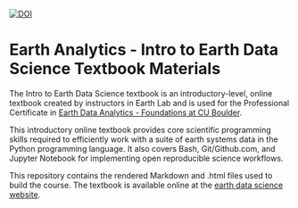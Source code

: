 [![DOI](https://zenodo.org/badge/205400714.svg)](https://zenodo.org/badge/latestdoi/205400714)

# Earth Analytics - Intro to Earth Data Science Textbook Materials

The Intro to Earth Data Science textbook is an introductory-level, online textbook created by instructors in Earth Lab and is used for the Professional Certificate in <a href="https://www.colorado.edu/earthlab/earth-data-analytics-foundations-professional-certificate" target="_blank">Earth Data Analytics - Foundations at CU Boulder</a>. 

This introductory online textbook provides core scientific programming skills required to efficiently work with a suite of earth systems data in the Python programming language. It also covers Bash, Git/Github.com, and Jupyter Notebook for implementing open reproducible science workflows. 

This repository contains the rendered Markdown and .html files used to build the course. The textbook is available online at the <a href="https://www.earthdatascience.org/courses/intro-to-earth-data-science/" target="_blank">earth data science website</a>.

